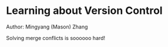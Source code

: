 # Learning about Version Control
Author: Mingyang (Mason) Zhang

Solving merge conflicts is soooooo hard!